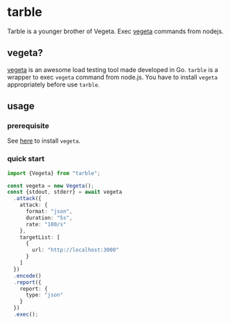 # tarble
Tarble is a younger brother of Vegeta. Exec [vegeta](https://github.com/tsenart/vegeta) commands from nodejs.

## vegeta?
[vegeta](https://github.com/tsenart/vegeta) is an awesome load testing tool made developed in Go. `tarble` is a wrapper to exec `vegeta` command from node.js. You have to install `vegeta` appropriately before use `tarble`.

## usage
### prerequisite
See [here](https://github.com/tsenart/vegeta) to install `vegeta`.

### quick start
```ts
import {Vegeta} from "tarble";

const vegeta = new Vegeta();
const {stdout, stderr} = await vegeta
  .attack({
    attack: {
      format: "json",
      duration: "5s",
      rate: "100/s"
    },
    targetList: [
      {
        url: "http://localhost:3000"
      }
    ]
  })
  .encode()
  .report({
    report: {
      type: "json"
    }
  })
  .exec();
```


